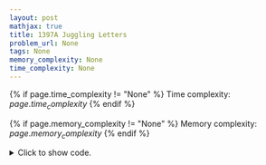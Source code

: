 ```yaml
---
layout: post
mathjax: true
title: 1397A Juggling Letters
problem_url: None
tags: None
memory_complexity: None
time_complexity: None
---
```




{% if page.time_complexity != "None" %}
Time complexity: ${{ page.time_complexity }}$
{% endif %}

{% if page.memory_complexity != "None" %}
Memory complexity: ${{ page.memory_complexity }}$
{% endif %}

<details>
<summary>
<p style="display:inline">Click to show code.</p>
</summary>
```cpp
{% raw %}
using namespace std;
using vi = vector<int>;
bool possible(vi cnt, int n)
{
    for (auto freq : cnt)
    {
        if (freq % n != 0)
            return false;
    }
    return true;
}
int main(void)
{
    int t, n;
    string s;
    cin >> t;
    while (t--)
    {
        cin >> n;
        vi cnt(26, 0);
        for (int i = 0; i < n; ++i)
        {
            cin >> s;
            for (auto c : s)
                cnt[c - 'a']++;
        }
        cout << (possible(cnt, n) ? "YES" : "NO") << endl;
    }
    return 0;
}

{% endraw %}
```
</details>


